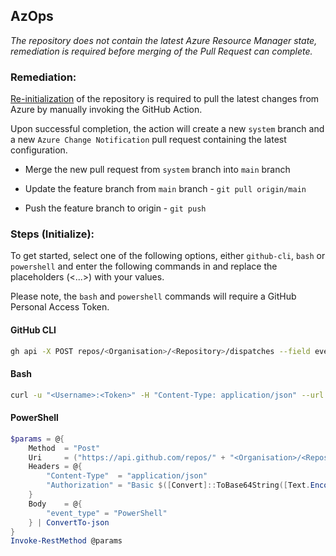 ## AzOps

_The repository does not contain the latest Azure Resource Manager state, remediation is required before merging of the Pull Request can complete._

### Remediation:

[Re-initialization](https://github.com/Azure/Enterprise-Scale/blob/main/docs/Deploy/discover-environment.md#initialize-existing-environment) of the repository is required to pull the latest changes from Azure by manually invoking the GitHub Action.

Upon successful completion, the action will create a new `system` branch and a new `Azure Change Notification` pull request containing the latest configuration.

- Merge the new pull request from `system` branch into `main` branch

- Update the feature branch from `main` branch - `git pull origin/main`

- Push the feature branch to origin - `git push`

### Steps (Initialize):

To get started, select one of the following options, either `github-cli`, `bash` or `powershell` and enter the following commands in and replace the placeholders (<...>) with your values.

Please note, the `bash` and `powershell` commands will require a GitHub Personal Access Token.

#### GitHub CLI

```bash
gh api -X POST repos/<Organisation>/<Repository>/dispatches --field event_type='GitHub CLI'
```

#### Bash

```bash
curl -u "<Username>:<Token>" -H "Content-Type: application/json" --url "https://api.github.com/repos/<Organisation>/<Repository>/dispatches" --data '{"event_type": "Bash"}'
```

#### PowerShell

```powershell
$params = @{
    Method  = "Post"
    Uri     = ("https://api.github.com/repos/" + "<Organisation>/<Repository>" + "/dispatches")
    Headers = @{
        "Content-Type"  = "application/json"
        "Authorization" = "Basic $([Convert]::ToBase64String([Text.Encoding]::ASCII.GetBytes(("{0}:{1}" -f "<Username>", "<Token>"))))"
    }
    Body    = @{
        "event_type" = "PowerShell"
    } | ConvertTo-json
}
Invoke-RestMethod @params
```
